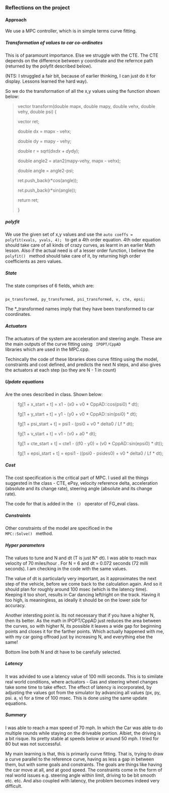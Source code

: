 ### Reflections on the project


#### Approach
We use a MPC controller, which is in simple terms curve fitting. 

##### Transformation of values to car co-ordinates
This is of paramount importance. Else we struggle with the CTE. The CTE depends on the difference between y coordinate and the refernce path (returned by the polyfit described below). 

(NTS: I struggled a fair bit, because of earlier thinking, I can just do it for display. Lessons learned the hard way). 

So we do the transformation of all the x,y values using the function shown below: 

<blockquote>
vector<double> transform(double mapx, double mapy, double vehx, double vehy, double psi) {

  vector<double> ret;

  double dx = mapx - vehx;

  double dy = mapy - vehy;

  double r = sqrt(dx*dx + dy*dy);

  double angle2 = atan2(mapy-vehy, mapx - vehx);

  double angle = angle2-psi;

  ret.push_back(r*cos(angle));

  ret.push_back(r*sin(angle));

  return ret;

}
</blockquote>

##### polyfit
We use the given set of x,y values and use the 
<code>auto coeffs = polyfit(xvals, yvals, 4); </code> 
to get a 4th order equation. 4th oder equation should take care of all kinds of crazy curves, as learnt in an earlier Math lesson. Also if the actual need is of a lesser order function, I believe the <code> polyfit() </code> method should take care of it, by returning high order coefficients as zero values.

##### State
The state comprises of 6 fields, which are: 

<code>
px_transformed, py_transformed, psi_transformed, v, cte, epsi;
</code>

The *_transformed names imply that they have been transformed to car coordinates.


##### Actuators
The actuators of the system are acceleration and steering angle. These are the main outputs of the curve fitting using <code> IPOPT/CppAD </code> libraries which are used in the MPC.cpp. 

Techincally the code of these libraries does curve fitting using the model, constraints and cost defined, and predicts the next N steps, and also gives the actuators at each step (so they are N - 1 in count)

##### Update equations
Are the ones described in class. Shown below: 

<blockquote>
fg[1 + x_start + t] = x1 - (x0 + v0 * CppAD::cos(psi0) * dt);

fg[1 + y_start + t] = y1 - (y0 + v0 * CppAD::sin(psi0) * dt);

fg[1 + psi_start + t] = psi1 - (psi0 + v0 * delta0 / Lf * dt);

fg[1 + v_start + t] = v1 - (v0 + a0 * dt);

fg[1 + cte_start + t] =
  cte1 - ((f0 - y0) + (v0 * CppAD::sin(epsi0) * dt));

fg[1 + epsi_start + t] =
  epsi1 - ((psi0 - psides0) + v0 * delta0 / Lf * dt);
</blockquote>

##### Cost 
The cost specification is the critical part of MPC. I used all the things suggested in the class - CTE, ePsy, velocity reference delta, acceleration (absolute and its change rate), steering angle (absolute and its change rate). 

The code for that is added in the <code> () </code> operator of FG_eval class.

##### Constraints 
Other constraints of the model are specificed in the <code> MPC::Solve() </code> method. 

##### Hyper parameters
The values to tune and N and dt (T is just N* dt). I was able to reach max velocity of 70 miles/hour . For N = 6 and dt = 0.072 seconds (72 milli seconds). I am checking in the code with the same values. 

The value of dt is particularly very important, as it approximates the next step of the vehicle, before we come back to the calculation again. And so it should plan for roughly around 100 msec (which is the latency time). Keeping it too short, results in Car dancing left/right on the track. Having it too high, is meaningless, as ideally it should be on the lower side for accuracy.

Another intersting point is. Its not necessary that if you have a higher N, then its better. As the math in IPOPT/CppAD just reduces the area between the curves, so with higher N, its possible it leaves a wide gap for beginning points and closes it for the farther points. Which actually happened with me, with my car going offroad just by increasing N, and everything else the same! 

Bottom line both N and dt have to be carefully selected.

##### Latency
It was advided to use a latency value of 100 milli seconds. This is to similate real world conditions, where actuators - Gas and steering wheel changes take some time to take effect. The effect of latency is incorporated, by adjusting the values got from the simulator by advancing all values  (px, py, psi. a, v) for a time of 100 msec. This is done using the same update equations.

##### Summary
I was able to reach a max speed of 70 mph. In which the Car was able to do multiple rounds while staying on the driveable portion. Albiet, the driving is a bit risque. Its pretty stable at speeds below or around 50 mph. I tried for 80 but was not successful. 

My main learning is that, this is primarily curve fitting. That is, trying to draw a curve parallel to the reference curve, having as less a gap in between them, but with some goals and constraints. The goals are things like having the car move at all, and at good speed. The constraints come in the form of real world issues e.g. steering angle within limit, driving to be bit smooth etc. etc. And also coupled with latency, the problem becomes indeed very difficult. 


